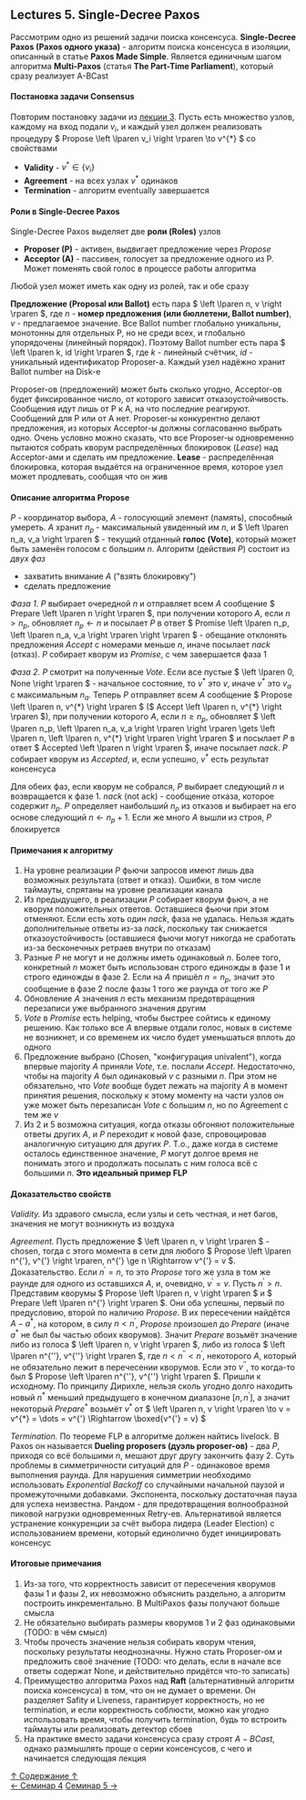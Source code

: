 ## Lectures 5. Single-Decree Paxos

Рассмотрим одно из решений задачи поиска консенсуса. **Single-Decree Paxos (Paxos одного указа)** - алгоритм поиска консенсуса в изоляции, описанный в статье **Paxos Made Simple**. Является единичным шагом алгоритма **Multi-Paxos** (статья **The Part-Time Parliament**), который сразу реализует A-BCast

#### Постановка задачи Consensus

Повторим постановку задачи из [лекции 3](https://github.com/ddvamp/distributed-db-learning/blob/main/notes/dist-sys-mipt/lectures/lecture-3.md#consensus). Пусть есть множество узлов, каждому на вход подали $v_i$, и каждый узел должен реализовать процедуру $` Propose \left \lparen v_i \right \rparen \to v^{*} `$ со свойствами
- **Validity** - $` v^{*} \in \{v_i\} `$
- **Agreement** - на всех узлах $` v^{*} `$ одинаков
- **Termination** - алгоритм eventually завершается

#### Роли в Single-Decree Paxos

Single-Decree Paxos выделяет две **роли (Roles)** узлов
- **Proposer (P)** - активен, выдвигает предложение через $Propose$
- **Acceptor (A)** - пассивен, голосует за предложение одного из P. Может поменять свой голос в процессе работы алгоритма

Любой узел может иметь как одну из ролей, так и обе сразу

**Предложение (Proposal или Ballot)** есть пара $ \left \lparen n, v \right \rparen $, где $n$ - **номер предложения (или бюллетени, Ballot number)**, $v$ - предлагаемое значение. Все Ballot number глобально уникальны, монотонны для отдельных P, но не среди всех, и глобально упорядочены (линейный порядок). Поэтому Ballot number есть пара $ \left \lparen k, id \right \rparen $, где $k$ - линейный счётчик, $id$ - уникальный идентификатор Proposer-а. Каждый узел надёжно хранит Ballot number на Disk-е

Proposer-ов (предложений) может быть сколько угодно, Acceptor-ов будет фиксированное число, от которого зависит отказоустойчивость. Сообщения идут лишь от P к A, на что последние реагируют. Сообщений для P или от A нет. Proposer-ы конкурентно делают предложения, из которых Acceptor-ы должны согласованно выбрать одно. Очень условно можно сказать, что все Proposer-ы одновременно пытаются собрать кворум распределённых блокировок (*Lease*) над Acceptor-ами и сделать им предложение. **Lease** - распределённая блокировка, которая выдаётся на ограниченное время, которое узел может продлевать, сообщая что он жив

#### Описание алгоритма Propose

$P$ - координатор выбора, $A$ - голосующий элемент (память), способный умереть. $A$ хранит $n_p$ - максимальный увиденный им $n$, и $` \left \lparen n_a, v_a \right \rparen `$ - текущий отданный **голос (Vote)**, который может быть заменён голосом с большим $n$. Алгоритм (действия $P$) состоит из *двух фаз*
- захватить внимание $A$ ("взять блокировку")
- сделать предложение

*Фаза 1.* $P$ выбирает очередной $n$ и отправляет всем $A$ сообщение $` Prepare \left \lparen n \right \rparen `$, при получении которого $A$, если $` n \gt n_p `$, обновляет $n_p \gets n$ и посылает $P$ в ответ $` Promise \left \lparen n_p, \left \lparen n_a, v_a \right \rparen \right \rparen `$ - обещание отклонять предложения $Accept$ с номерами меньше $n$, иначе посылает $nack$ (отказ). $P$ собирает кворум из $Promise$, с чем завершается фаза $1$

*Фаза 2.* $P$ смотрит на полученные $Vote$. Если все пустые $` \left \lparen 0, None \right \rparen `$ - начальное состояние, то $` v^{*} `$ это $v$, иначе $` v^{*} `$ это $v_a$ с максимальным $n_a$. Теперь $P$ отправляет всем $A$ сообщение $` Propose \left \lparen n, v^{*} \right \rparen `$ ($` Accept \left \lparen n, v^{*} \right \rparen `$), при получении которого $A$, если $` n \ge n_p `$, обновляет $` \left \lparen n_p, \left \lparen n_a, v_a \right \rparen \right \rparen \gets \left \lparen n, \left \lparen n, v^{*} \right \rparen \right \rparen `$ и посылает $P$ в ответ $` Accepted \left \lparen n \right \rparen `$, иначе посылает $nack$. $P$ собирает кворум из $Accepted$, и, если успешно, $` v^{*} `$ есть результат консенсуса

Для обеих фаз, если кворум не собрался, $P$ выбирает следующий $n$ и возвращается к фазе $1$. $nack$ (not ack) - сообщение отказа, которое содержит $n_p$. $P$ определяет наибольший $n_p$ из отказов и выбирает на его основе следующий $` n \gets n_p + 1 `$. Если же много $A$ вышли из строя, $P$ блокируется

#### Примечания к алгоритму

1. На уровне реализации $P$ фьючи запросов имеют лишь два возможных результата (ответ и отказ). Ошибки, в том числе таймауты, спрятаны на уровне реализации канала
2. Из предыдущего, в реализации $P$ собирает кворум фьюч, а не кворум положительных ответов. Оставшиеся фьючи при этом отменяют. Если есть хоть один $nack$, фаза не удалась. Нельзя ждать дополнительные ответы из-за $nack$, поскольку так снижается отказоустойчивость (оставшиеся фьючи могут никогда не сработать из-за бесконечных ретраев внутри по отказам)
3. Разные $P$ не могут и не должны иметь одинаковый $n$. Более того, конкретный $n$ может быть использован строго единожды в фазе $1$ и строго единожды в фазе $2$. Если на $A$ пришёл $n = n_p$, значит это сообщение в фазе $2$ после фазы $1$ того же раунда от того же $P$
3. Обновление $A$ значения $n$ есть механизм предотвращения перезаписи уже выбранного значения другим
4. $Vote$ в $Promise$ есть helping, чтобы быстрее сойтись к единому решению. Как только все $A$ впервые отдали голос, новых в системе не возникнет, и со временем их число будет уменьшаться вплоть до одного
5. Предложение выбрано (Chosen, "конфигурация univalent"), когда впервые majority $A$ приняли $Vote$, т.е. послали $Accept$. Недостаточно, чтобы на majority $A$ был одинаковый $v$ с разными $n$. При этом не обязательно, что $Vote$ вообще будет лежать на majority $A$ в момент принятия решения, поскольку к этому моменту на части узлов он уже может быть перезаписан $Vote$ с большим $n$, но по Agreement с тем же $v$
6. Из $2$ и $5$ возможна ситуация, когда отказы обгоняют положительные ответы других $A$, и $P$ переходит к новой фазе, спровоцировав аналогичную ситуацию для других $P$. Т.о., даже когда в системе осталось единственное значение, $P$ могут долгое время не понимать этого и продолжать посылать с ним голоса всё с большими $n$. **Это идеальный пример FLP**

#### Доказательство свойств

*Validity.* Из здравого смысла, если узлы и сеть честная, и нет багов, значения не могут возникнуть из воздуха

*Agreement.* Пусть предложение $` \left \lparen n, v \right \rparen `$ - chosen, тогда с этого момента в сети для любого $` Propose \left \lparen n^{'}, v^{'} \right \rparen, n^{'} \ge n \Rightarrow v^{'} = v `$. Доказательство. Если $` n^{'} = n `$, то это $Propose$ того же узла в том же раунде для одного из оставшихся $A$, и, очевидно, $` v^{'} = v `$. Пусть $` n^{'} \gt n `$. Представим кворумы $ Propose \left \lparen n, v \right \rparen $ и $` Prepare \left \lparen n^{'} \right \rparen `$. Они оба успешны, первый по предусловию, второй по наличию $Propose$. В их пересечении найдётся $` A - a^{*} `$, на котором, в силу $` n \lt n^{'} `$, $Propose$ произошел до $Prepare$ (иначе $` a^{*} `$ не был бы частью обоих кворумов). Значит $Prepare$ возьмёт значение либо из голоса $ \left \lparen n, v \right \rparen $, либо из голоса $` \left \lparen n^{''}, v^{''} \right \rparen `$, где $` n \lt n^{''} \lt n^{'} `$, некоторого $A$, который не обязательно лежит в перечесении кворумов. Если это $` v^{''} `$, то когда-то был $` Propose \left \lparen n^{''}, v^{''} \right \rparen `$. Пришли к исходному. По принципу Дирихле, нельзя сколь угодно долго находить новый $` n^{*} `$ меньший предыдущего в конечном диапазоне $` \left \lbrack n, n^{'} \right \rbrack `$, а значит некоторый $` Prepare^{*} `$ возьмёт $` v^{*} `$ от $` \left \lparen n, v \right \rparen \to v = v^{*} = \dots = v^{'} \Rightarrow \boxed{v^{'} = v} `$

*Termination.* По теореме FLP в алгоритме должен найтись livelock. В Paxos он называется **Dueling proposers (дуэль proposer-ов)** - два $P$, приходя со всё большими $n$, мешают друг другу закончить фазу $2$. Суть проблемы в симметричности ситуаций для $P$ - одинаковое время выполнения раунда. Для нарушения симметрии необходимо использовать *Exponential Backoff* со случайными начальной паузой и промежуточными добавками. Экспонента, поскольку достаточная пауза для успеха неизвестна. Рандом - для предотвращения волнообразной пиковой нагрузки одновременных Retry-ев. Альтернативой является устранение конкуренции за счёт выбора лидера (Leader Election) с использованием времени, который единолично будет инициировать консенсус

#### Итоговые примечания

1. Из-за того, что корректность зависит от пересечения кворумов фазы $1$ и фазы $2$, их невозможно объяснить раздельно, а алгоритм построить инкрементально. В MultiPaxos фазы получают больше смысла
2. Не обязательно выбирать размеры кворумов $1$ и $2$ фаз одинаковыми (TODO: в чём смысл)
3. Чтобы прочесть значение нельзя собирать кворум чтения, поскольку результаты неоднозначны. Нужно стать Proposer-ом и предложить своё значение (TODO: что делать, если в начале все ответы содержат None, и действительно придётся что-то записать)
4. Преимущество алгоритма Paxos над **Raft** (альтернативный алгоритм поиска консенсуса) в том, что он не думает о времени. Он разделяет Safity и Liveness, гарантирует корректность, но не termination, и если корректность соблюсти, можно как угодно использовать время, чтобы получить termination, будь то встроить таймауты или реализовать детектор сбоев
5. На практике вместо задачи консенсуса сразу строят $A-BCast$, однако размышлять проще о серии консенсусов, с чего и начинается следующая лекция

[↑ Содержание ↑](https://github.com/ddvamp/distributed-db-learning/tree/main/notes/dist-sys-mipt#содержание)\
[← Семинар 4](https://github.com/ddvamp/distributed-db-learning/blob/main/notes/dist-sys-mipt/seminars/seminar-4.md)
[Семинар 5 →](https://github.com/ddvamp/distributed-db-learning/blob/main/notes/dist-sys-mipt/seminars/seminar-5.md)
